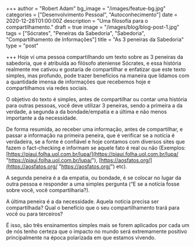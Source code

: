 +++
author = "Robert Adam"
bg_image = "/images/featue-bg.jpg"
categories = ["Desenvolvimento Pessoal", "Autoconhecimento"]
date = 2020-12-28T01:00:00Z
description = "Uma filosofia para o compartilhamento."
draft = true
image = "/images/blog/blog-post-1.jpg"
tags = ["Sócrates", "Peneiras da Sabedoria", "Sabedoria", "Compartilhamento de Informações"]
title = "As 3 peneiras da Sabedoria"
type = "post"

+++
Hoje vi uma pessoa compartilhando um texto sobre as 3 peneiras da sabedoria, que é atribuída ao filósofo ateniense Sócrates, e essa história realmente me cativou e gostaria de compartilhar e enfatizar que este texto simples, mas profundo, pode trazer benefícios na maneira que lidamos com a quantidade imensa de informações que recebemos hoje e compartilhamos via redes sociais.

O objetivo do texto é simples, antes de compartilhar ou contar uma história para outras pessoas, você deve utilizar 3 peneiras, sendo a primeira a da verdade, a segunda a da bondade/empatia e a última e não menos importante a da necessidade.

De forma resumida, ao receber uma informação, antes de compartilhar, e passar a informação na primeira peneira, que é verificar se a notícia é verdadeira, se a fonte é confiável e hoje contamos com diversos sites que fazem o fact-checking e informam se aquele fato é real ou não (Exemplos: [https://piaui.folha.uol.com.br/lupa/](https://piaui.folha.uol.com.br/lupa/ "https://piaui.folha.uol.com.br/lupa/"), [https://aosfatos.org/](https://aosfatos.org/ "https://aosfatos.org/") etc).

A segunda peneira é a da empatia, ou bondade, é se colocar no lugar da outra pessoa e responder a uma simples pergunta (“E se a notícia fosse sobre você, você compartilharia?).

A última peneira é a da necessidade. Aquela notícia precisa ser compartilhada? Qual o benefício que o seu compartilhamento trará para você ou para terceiros?

É isso, são três ensinamentos simples mais se forem aplicados por cada um de nós tenho certeza que o impacto no mundo será extremamente positivo principalmente na época polarizada em que estamos vivendo.